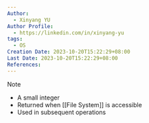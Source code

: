```yaml
---
Author:
  - Xinyang YU
Author Profile:
  - https://linkedin.com/in/xinyang-yu
tags:
  - OS
Creation Date: 2023-10-20T15:22:29+08:00
Last Date: 2023-10-20T15:22:29+08:00
References:
---
```

>[!note]
>- A small integer
>- Returned when [[File System]] is accessible
>- Used in subsequent operations
